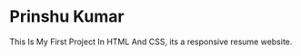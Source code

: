 
# Prinshu Kumar

This Is My First Project In HTML And CSS, its a responsive resume website.











